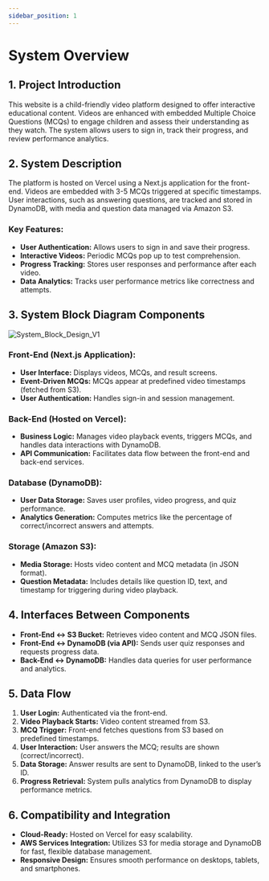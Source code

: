 ```yaml
---
sidebar_position: 1
---
```


# System Overview

## 1. Project Introduction
This website is a child-friendly video platform designed to offer interactive educational content. Videos are enhanced with embedded Multiple Choice Questions (MCQs) to engage children and assess their understanding as they watch. The system allows users to sign in, track their progress, and review performance analytics.

## 2. System Description
The platform is hosted on Vercel using a Next.js application for the front-end. Videos are embedded with 3-5 MCQs triggered at specific timestamps. User interactions, such as answering questions, are tracked and stored in DynamoDB, with media and question data managed via Amazon S3.

### Key Features:
- **User Authentication:** Allows users to sign in and save their progress.
- **Interactive Videos:** Periodic MCQs pop up to test comprehension.
- **Progress Tracking:** Stores user responses and performance after each video.
- **Data Analytics:** Tracks user performance metrics like correctness and attempts.

## 3. System Block Diagram Components

![System_Block_Design_V1](https://github.com/user-attachments/assets/b3c291db-bf45-4f3b-8015-febfc8636a4f)

### Front-End (Next.js Application):
- **User Interface:** Displays videos, MCQs, and result screens.
- **Event-Driven MCQs:** MCQs appear at predefined video timestamps (fetched from S3).
- **User Authentication:** Handles sign-in and session management.

### Back-End (Hosted on Vercel):
- **Business Logic:** Manages video playback events, triggers MCQs, and handles data interactions with DynamoDB.
- **API Communication:** Facilitates data flow between the front-end and back-end services.

### Database (DynamoDB):
- **User Data Storage:** Saves user profiles, video progress, and quiz performance.
- **Analytics Generation:** Computes metrics like the percentage of correct/incorrect answers and attempts.

### Storage (Amazon S3):
- **Media Storage:** Hosts video content and MCQ metadata (in JSON format).
- **Question Metadata:** Includes details like question ID, text, and timestamp for triggering during video playback.

## 4. Interfaces Between Components
- **Front-End ↔ S3 Bucket:** Retrieves video content and MCQ JSON files.
- **Front-End ↔ DynamoDB (via API):** Sends user quiz responses and requests progress data.
- **Back-End ↔ DynamoDB:** Handles data queries for user performance and analytics.

## 5. Data Flow
1. **User Login:** Authenticated via the front-end.
2. **Video Playback Starts:** Video content streamed from S3.
3. **MCQ Trigger:** Front-end fetches questions from S3 based on predefined timestamps.
4. **User Interaction:** User answers the MCQ; results are shown (correct/incorrect).
5. **Data Storage:** Answer results are sent to DynamoDB, linked to the user’s ID.
6. **Progress Retrieval:** System pulls analytics from DynamoDB to display performance metrics.

## 6. Compatibility and Integration
- **Cloud-Ready:** Hosted on Vercel for easy scalability.
- **AWS Services Integration:** Utilizes S3 for media storage and DynamoDB for fast, flexible database management.
- **Responsive Design:** Ensures smooth performance on desktops, tablets, and smartphones.
